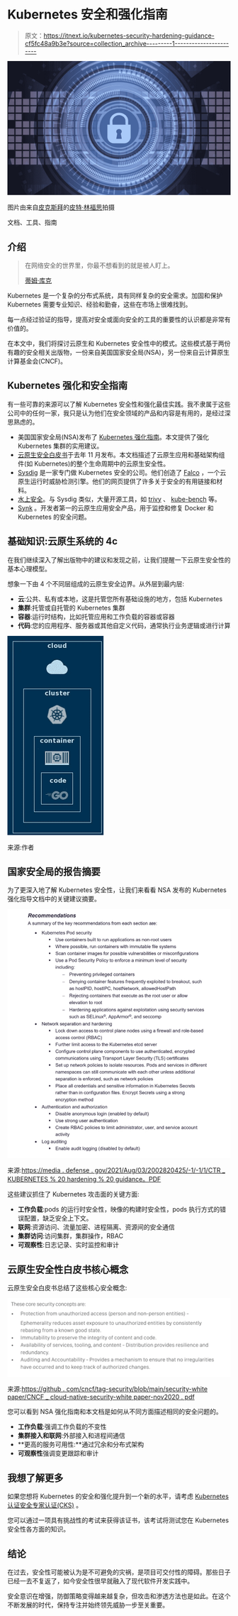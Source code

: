 # Kubernetes 安全和强化指南

> 原文：<https://itnext.io/kubernetes-security-hardening-guidance-cf5fc48a9b3e?source=collection_archive---------1----------------------->

![](img/cb057451cc3afe1037264573b7194d3b.png)

图片由来自[皮克斯拜](https://pixabay.com/?utm_source=link-attribution&utm_medium=referral&utm_campaign=image&utm_content=3400657)的[皮特·林福思](https://pixabay.com/users/thedigitalartist-202249/?utm_source=link-attribution&utm_medium=referral&utm_campaign=image&utm_content=3400657)拍摄

文档、工具、指南

## 介绍

> 在网络安全的世界里，你最不想看到的就是被人盯上。
> 
> [蒂姆·库克](https://en.wikipedia.org/wiki/Tim_Cook)

Kubernetes 是一个复杂的分布式系统，具有同样复杂的安全需求。加固和保护 Kubernetes 需要专业知识、经验和勤奋，这些在市场上很难找到。

每一点经过验证的指导，提高对安全或面向安全的工具的重要性的认识都是非常有价值的。

在本文中，我们将探讨云原生和 Kubernetes 安全性中的模式。这些模式基于两份有趣的安全相关出版物，一份来自美国国家安全局(NSA)，另一份来自云计算原生计算基金会(CNCF)。

## Kubernetes 强化和安全指南

有一些可靠的来源可以了解 Kubernetes 安全性和强化最佳实践。我不隶属于这些公司中的任何一家，我只是认为他们在安全领域的产品和内容是有用的，是经过深思熟虑的。

*   美国国家安全局(NSA)发布了 [Kubernetes 强化指南](https://media.defense.gov/2021/Aug/03/2002820425/-1/-1/1/CTR_KUBERNETES%20HARDENING%20GUIDANCE.PDF)。本文提供了强化 Kubernetes 集群的实用建议。
*   [云原生安全白皮书](https://github.com/cncf/tag-security/blob/main/security-whitepaper/CNCF_cloud-native-security-whitepaper-Nov2020.pdf)于去年 11 月发布。本文档描述了云原生应用和基础架构组件(如 Kubernetes)的整个生命周期中的云原生安全性。
*   [Sysdig](https://sysdig.com/) 是一家专门做 Kubernetes 安全的公司。他们创造了 [Falco](https://falco.org/) ，一个云原生运行时威胁检测引擎。他们的网页提供了许多关于安全的有用链接和材料。
*   [水上安全](https://www.aquasec.com/)。与 Sysdig 类似，大量开源工具，如 [trivy](https://github.com/aquasecurity/trivy) 、 [kube-bench](https://github.com/aquasecurity/kube-bench) 等。
*   [Synk](https://snyk.io/) 。开发者第一的云原生应用安全产品，用于监控和修复 Docker 和 Kubernetes 的安全问题。

## 基础知识:云原生系统的 4c

在我们继续深入了解出版物中的建议和发现之前，让我们提醒一下云原生安全性的基本心理模型。

想象一下由 4 个不同层组成的云原生安全边界。从外层到最内层:

*   **云**:公共、私有或本地，这是托管您所有基础设施的地方，包括 Kubernetes
*   **集群**:托管或自托管的 Kubernetes 集群
*   **容器**:运行时结构，比如托管应用和工作负载的容器或容器
*   **代码**:您的应用程序、服务器或其他自定义代码，通常执行业务逻辑或进行计算

![](img/62bb024caee72cd687ea1af9e1ee0576.png)

来源:作者

## 国家安全局的报告摘要

为了更深入地了解 Kubernetes 安全性，让我们来看看 NSA 发布的 Kubernetes 强化指导文档中的关键建议摘要。

![](img/97b37b41789ad343f530e290a514fcee.png)

来源:[https://media . defense . gov/2021/Aug/03/2002820425/-1/-1/1/CTR _ KUBERNETES % 20 hardening % 20 guidance。PDF](https://media.defense.gov/2021/Aug/03/2002820425/-1/-1/1/CTR_KUBERNETES%20HARDENING%20GUIDANCE.PDF)

这些建议抓住了 Kubernetes 攻击面的关键方面:

*   **工作负载**:pods 的运行时安全性，映像的构建时安全性，pods 执行方式的错误配置，缺乏安全上下文。
*   **联网**:资源访问、流量加密、进程隔离、资源间的安全通信
*   **集群访问**:访问集群，集群操作，RBAC
*   **可观察性**:日志记录、实时监控和审计

## 云原生安全性白皮书核心概念

云原生安全白皮书总结了这些核心安全概念:

![](img/05b3c9d0b5734b268ec73218417162a6.png)

来源:[https://github . com/cncf/tag-security/blob/main/security-white paper/CNCF _ cloud-native-security-white paper-nov2020 . pdf](https://github.com/cncf/tag-security/blob/main/security-whitepaper/CNCF_cloud-native-security-whitepaper-Nov2020.pdf)

您可以看到 NSA 强化指南和本文档是如何从不同方面描述相同的安全问题的。

*   **工作负载**:强调工作负载的不变性
*   **集群接入和联网**:外部接入和进程间通信
*   **更高的服务可用性:**通过冗余和分布式架构
*   **可观察性**强调变更跟踪和审计

## 我想了解更多

如果您想将 Kubernetes 的安全和强化提升到一个新的水平，请考虑 [Kubernetes 认证安全专家认证(CKS)](https://github.com/cncf/curriculum/blob/master/CKS_Curriculum_%20v1.21.pdf) 。

您可以通过一项具有挑战性的考试来获得该证书，该考试将测试您在 Kubernetes 安全性各方面的知识。

## 结论

在过去，安全性可能被认为是不可避免的灾祸，是项目可交付性的障碍。那些日子已经一去不复返了，如今安全性很早就融入了现代软件开发实践中。

安全意识在增强，防御策略变得越来越复杂，但攻击和渗透方法也是如此。在这个不断发展的时代，保持专注并始终领先威胁一步至关重要。